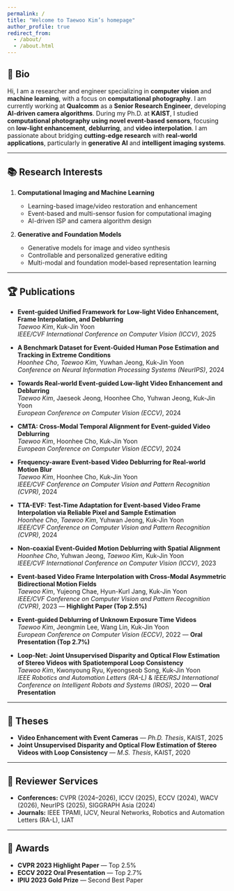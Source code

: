 ```yaml
---
permalink: /
title: "Welcome to Taewoo Kim’s homepage"
author_profile: true
redirect_from: 
  - /about/
  - /about.html
---
```


## 🔬 Bio
Hi, I am a researcher and engineer specializing in **computer vision** and **machine learning**, with a focus on **computational photography**. I am currently working at **Qualcomm** as a **Senior Research Engineer**, developing **AI-driven camera algorithms**. During my Ph.D. at **KAIST**, I studied **computational photography using novel event-based sensors**, focusing on **low-light enhancement**, **deblurring**, and **video interpolation**. I am passionate about bridging **cutting-edge research** with **real-world applications**, particularly in **generative AI** and **intelligent imaging systems**.

---

## 📚 Research Interests
1. **Computational Imaging and Machine Learning**  
   - Learning-based image/video restoration and enhancement  
   - Event-based and multi-sensor fusion for computational imaging  
   - AI-driven ISP and camera algorithm design  

2. **Generative and Foundation Models**  
   - Generative models for image and video synthesis  
   - Controllable and personalized generative editing  
   - Multi-modal and foundation model–based representation learning  

---

## 🏆 Publications

- **Event-guided Unified Framework for Low-light Video Enhancement, Frame Interpolation, and Deblurring**  
  *Taewoo Kim*, Kuk-Jin Yoon  
  *IEEE/CVF International Conference on Computer Vision (ICCV)*, 2025  

- **A Benchmark Dataset for Event-Guided Human Pose Estimation and Tracking in Extreme Conditions**  
  *Hoonhee Cho*, *Taewoo Kim*, Yuwhan Jeong, Kuk-Jin Yoon  
  *Conference on Neural Information Processing Systems (NeurIPS)*, 2024  

- **Towards Real-world Event-guided Low-light Video Enhancement and Deblurring**  
  *Taewoo Kim*, Jaeseok Jeong, Hoonhee Cho, Yuhwan Jeong, Kuk-Jin Yoon  
  *European Conference on Computer Vision (ECCV)*, 2024  

- **CMTA: Cross-Modal Temporal Alignment for Event-guided Video Deblurring**  
  *Taewoo Kim*, Hoonhee Cho, Kuk-Jin Yoon  
  *European Conference on Computer Vision (ECCV)*, 2024  

- **Frequency-aware Event-based Video Deblurring for Real-world Motion Blur**  
  *Taewoo Kim*, Hoonhee Cho, Kuk-Jin Yoon  
  *IEEE/CVF Conference on Computer Vision and Pattern Recognition (CVPR)*, 2024  

- **TTA-EVF: Test-Time Adaptation for Event-based Video Frame Interpolation via Reliable Pixel and Sample Estimation**  
  *Hoonhee Cho*, *Taewoo Kim*, Yuhwan Jeong, Kuk-Jin Yoon  
  *IEEE/CVF Conference on Computer Vision and Pattern Recognition (CVPR)*, 2024  

- **Non-coaxial Event-Guided Motion Deblurring with Spatial Alignment**  
  *Hoonhee Cho*, Yuhwan Jeong, *Taewoo Kim*, Kuk-Jin Yoon  
  *IEEE/CVF International Conference on Computer Vision (ICCV)*, 2023  

- **Event-based Video Frame Interpolation with Cross-Modal Asymmetric Bidirectional Motion Fields**  
  *Taewoo Kim*, Yujeong Chae, Hyun-Kurl Jang, Kuk-Jin Yoon  
  *IEEE/CVF Conference on Computer Vision and Pattern Recognition (CVPR)*, 2023 — **Highlight Paper (Top 2.5%)**

- **Event-guided Deblurring of Unknown Exposure Time Videos**  
  *Taewoo Kim*, Jeongmin Lee, Wang Lin, Kuk-Jin Yoon  
  *European Conference on Computer Vision (ECCV)*, 2022 — **Oral Presentation (Top 2.7%)**

- **Loop-Net: Joint Unsupervised Disparity and Optical Flow Estimation of Stereo Videos with Spatiotemporal Loop Consistency**  
  *Taewoo Kim*, Kwonyoung Ryu, Kyeongseob Song, Kuk-Jin Yoon  
  *IEEE Robotics and Automation Letters (RA-L)* & *IEEE/RSJ International Conference on Intelligent Robots and Systems (IROS)*, 2020 — **Oral Presentation**

---

## 📄 Theses
- **Video Enhancement with Event Cameras** — *Ph.D. Thesis*, KAIST, 2025  
- **Joint Unsupervised Disparity and Optical Flow Estimation of Stereo Videos with Loop Consistency** — *M.S. Thesis*, KAIST, 2020
---

## 🧠 Reviewer Services
- **Conferences:** CVPR (2024–2026), ICCV (2025), ECCV (2024), WACV (2026), NeurIPS (2025), SIGGRAPH Asia (2024)  
- **Journals:** IEEE TPAMI, IJCV, Neural Networks, Robotics and Automation Letters (RA-L), IJAT  

---

## 🏅 Awards
- **CVPR 2023 Highlight Paper** — Top 2.5%  
- **ECCV 2022 Oral Presentation** — Top 2.7%  
- **IPIU 2023 Gold Prize** — Second Best Paper  

